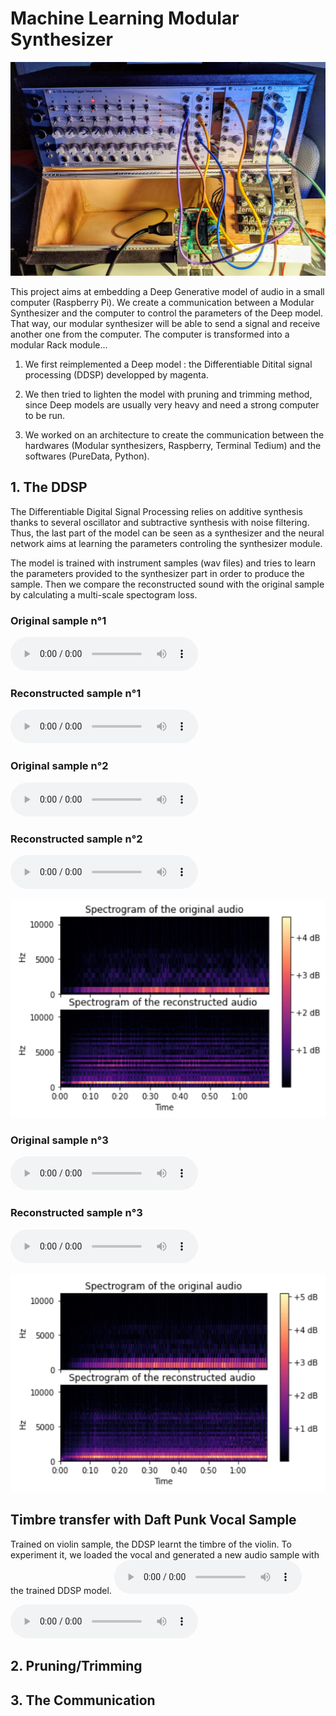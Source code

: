 # Machine Learning Modular Synthesizer

![dddd ](Images/modular.jpeg  )


This project aims at embedding a Deep Generative model of audio in a small computer (Raspberry Pi). We create a communication between a Modular Synthesizer and the computer to control the parameters of the Deep model. That way, our modular synthesizer will be able to send a signal and receive another one from the computer. The computer is transformed into a modular Rack module...

1. We first reimplemented a Deep model : the Differentiable Ditital signal processing (DDSP) developped by magenta. 

2. We then tried to lighten the model with pruning and trimming method, since Deep models are usually very heavy and need a strong computer to be run.

3. We worked on an architecture to create the communication between the hardwares (Modular synthesizers, Raspberry, Terminal Tedium) and the softwares (PureData, Python). 




## 1. The DDSP

The Differentiable Digital Signal Processing relies on additive synthesis thanks to several oscillator and subtractive synthesis with noise filtering. Thus, the last part of the model can be seen as a synthesizer and the neural network aims at learning the parameters controling the synthesizer module. 

The model is trained with instrument samples (wav files) and tries to learn the parameters provided to the synthesizer part in order to produce the sample. Then we compare the reconstructed sound with the original sample by calculating a multi-scale spectogram loss. 

### Original sample n°1
<audio controls>
  <source src="samples/origin.mp3" type="audio/mp3">
Your browser does not support the audio element.
</audio>

### Reconstructed sample n°1
<audio controls>
  <source src="samples/reconstruit.mp3" type="audio/mp3">
Your browser does not support the audio element.
</audio>






### Original sample n°2
<audio controls>
  <source src="samples/test2_original.mp3" type="audio/mp3">
Your browser does not support the audio element.
</audio>

### Reconstructed sample n°2
<audio controls>
  <source src="samples/test2_reconstucted.mp3" type="audio/mp3">
Your browser does not support the audio element.
</audio>

![dddd ](Images/test2_comparison.png  )


### Original sample n°3
<audio controls>
  <source src="samples/test3_original.mp3" type="audio/mp3">
Your browser does not support the audio element.
</audio>

### Reconstructed sample n°3
<audio controls>
  <source src="samples/test3_reconstucted.mp3" type="audio/mp3">
Your browser does not support the audio element.
</audio>

![dddd ](Images/test3_comparison.png  )


## Timbre transfer with Daft Punk Vocal Sample 

Trained on violin sample, the DDSP learnt the timbre of the violin. To experiment it, we loaded the vocal and generated a new audio sample with the trained DDSP model.
<audio controls>
  <source src="samples/better_daft.mp3" type="audio/mp3">
Your browser does not support the audio element.
</audio>

<audio controls>
  <source src="samples/daft_noise.mp3" type="audio/mp3">
Your browser does not support the audio element.
</audio>




## 2. Pruning/Trimming



## 3. The Communication

